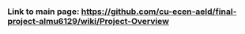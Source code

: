 ### Link to main page: https://github.com/cu-ecen-aeld/final-project-almu6129/wiki/Project-Overview
